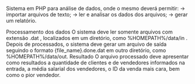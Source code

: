 Sistema em PHP para análise de dados, onde o mesmo deverá permitir:
→ importar arquivos de texto;
→ ler e analisar os dados dos arquivos;
→ gerar um relatório.

Processamento dos dados
O sistema deve ler somente arquivos com extensão .dat , localizados em um diretório, como
%HOMEPATH%/data/in . Depois de processados, o sistema deve gerar um arquivo de saída seguindo
o formato {file_name}.done.dat em outro diretório, como %HOMEPATH%/data/out.
Resultado
O arquivo processado deve apresentar como resultados a quantidade de clientes e de vendedores
informados na entrada, a média salarial dos vendedores, o ID da venda mais cara, bem como o pior
vendedor.
